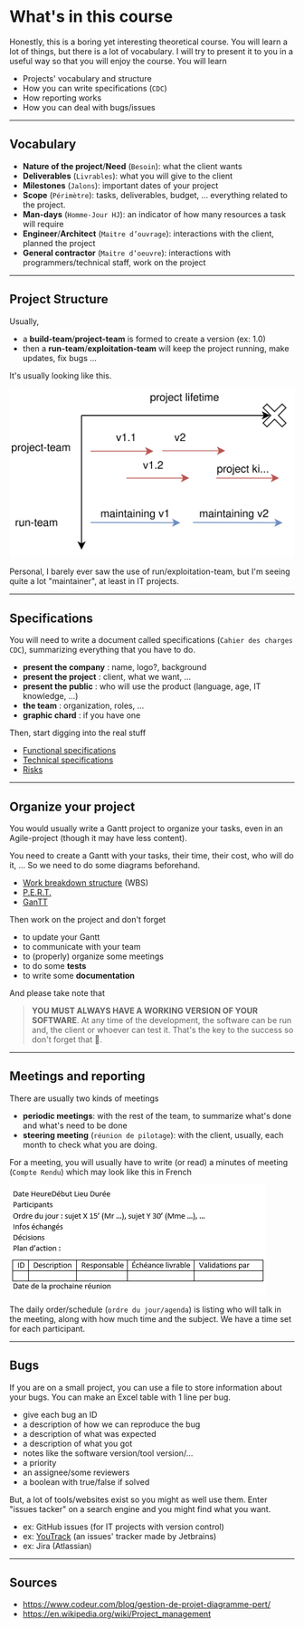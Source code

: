 # What's in this course

Honestly, this is a boring yet interesting theoretical
course. You will learn a lot of things, but there is
a lot of vocabulary. I will try to present it to you in a
useful way so that you will enjoy the course.
You will learn

* Projects' vocabulary and structure
* How you can write specifications (``CDC``)
* How reporting works
* How you can deal with bugs/issues

<hr class="sl">

## Vocabulary

* **Nature of the project**/**Need** (``Besoin``): what the client wants
* **Deliverables** (``Livrables``): what you will give to the client
* **Milestones** (``Jalons``): important dates of your project
* **Scope** (``Périmètre``): tasks, deliverables, budget, ... everything
  related to the project.
* **Man-days** (`Homme-Jour HJ`): an indicator of how many resources
  a task will require
* **Engineer**/**Architect** (``Maitre d’ouvrage``): interactions with the client, planned the project
* **General contractor** (``Maitre d’oeuvre``): interactions with programmers/technical staff, work on the project

<hr class="sr">

## Project Structure

Usually,

* a **build-team**/**project-team** is formed to create a version (ex: 1.0)
* then a **run-team**/**exploitation-team** will keep the project
  running, make updates, fix bugs ...

It's usually looking like this.

![project lifetime](lifecycle.svg)

Personal, I barely ever saw
the use of run/exploitation-team, but I'm seeing quite
a lot "maintainer", at least in IT projects.

<hr class="sl">

## Specifications

You will need to write a document called
specifications (``Cahier des charges CDC``),
summarizing everything that you have to do.

* **present the company**  : name, logo?, background
* **present the project** : client, what we want, ...
* **present the public** : who will use the product (language, age, IT
  knowledge, ...)
* **the team** : organization, roles, ...
* **graphic chard** : if you have one

Then, start digging into the real stuff

* [Functional specifications](cdc/fs.md)
* [Technical specifications](cdc/ts.md)
* [Risks](cdc/risks.md)

<hr class="sr">

## Organize your project

You would usually write a Gantt project to organize your tasks,
even in an Agile-project (though it may have less content).

You need to create a Gantt with your tasks, their time, 
their cost, who will do it, ... 
So we need to do some diagrams beforehand.

* [Work breakdown structure](tools/wbs.md) (WBS)
* [P.E.R.T.](tools/pert.md)
* [GanTT](tools/gantt.md)

Then work on the project and don't forget

* to update your Gantt
* to communicate with your team
* to (properly) organize some meetings
* to do some **tests**
* to write some **documentation**

And please take note that

> **YOU MUST ALWAYS HAVE A WORKING VERSION
> OF YOUR SOFTWARE**. At any time of the development,
> the software can be run and, the client or whoever
> can test it. That's the key to the success
> so don't forget that 🧐.

<hr class="sl">

## Meetings and reporting

There are usually two kinds of meetings

* **periodic meetings**: with the rest of the team,
  to summarize what's done and what's need to be done
* **steering meeting** (``réunion de pilotage``):
  with the client, 
  usually, each month to check what you are doing.
  
For a meeting, you will usually have to write (or read)
a minutes of meeting (``Compte Rendu``) which may look like this
in French

![minutes of meeting in French](tools/images/cr.png)

The daily order/schedule (``ordre du jour/agenda``) 
is listing who will talk in the meeting,
along with how much time and the subject.
We have a time set for each participant.

<hr class="sr">

## Bugs

If you are on a small project, you can use
a file to store information about your bugs.
You can make an Excel table with 1 line per bug.

* give each bug an ID
* a description of how we can reproduce the bug
* a description of what was expected
* a description of what you got
* notes like the software version/tool version/...
* a priority
* an assignee/some reviewers
* a boolean with true/false if solved

But, a lot of tools/websites exist so you
might as well use them. Enter "issues tacker"
on a search engine and you might find what you
want. 

* ex: GitHub issues (for IT projects with version control)
* ex: [YouTrack](https://www.jetbrains.com/youtrack/) 
(an issues' tracker made by Jetbrains)
* ex: Jira (Atlassian)

<hr class="sl">

## Sources

* <https://www.codeur.com/blog/gestion-de-projet-diagramme-pert/>
* <https://en.wikipedia.org/wiki/Project_management>